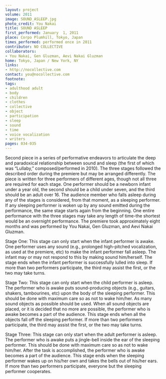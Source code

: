 ```yaml
---
layout: project
volume: 2011
image: SOUND_ASLEEP.jpg
photo_credit: You Nakai
title: SOUND ASLEEP
first_performed: January  1, 2011
place: Corpo Plumhill, Tokyo, Japan
times_performed: performed once in 2011
contributor: NO COLLECTIVE
collaborators:
- You Nakai, Gen Gluzman, Aevi Nakai Gluzman
home: Tokyo, Japan / New York, NY
links:
- http://nocollective.com
contact: you@nocollective.com
footnote: 
tags:
- adulthood adult
- body
- children
- clothes
- collective
- object
- participation
- sleep
- sound
- time
- voice vocalization
- writers
pages: 034-035
---
```


Second piece in a series of performative endeavors to articulate the deep and paradoxical relationship between sound and sleep (the first of which was “Lullaby,” composed/performed in 2010). The three stages followed the described order during the premiere but may be arranged differently. The piece is written for three performers of different ages, though not all three are required for each stage. One performer should be a newborn infant under a year old, the second should be a child under seven, and the third should be an adult over 16. The audience member who falls asleep during any of the stages is considered, from that moment, as a sleeping performer. If any sleeping performer is woken up by any sound emitted during the performance, the same stage starts again from the beginning. One entire performance with the three stages may take any length of time-the shortest would be an overnight performance. The premiere took approximately eight months and was performed by You Nakai, Gen Gluzman, and Aevi Nakai Gluzman. 

Stage One: This stage can only start when the infant performer is awake. One performer uses any sound (e.g., prolonged high-pitched vocalization, as used at the premiere, etc) to make the infant performer fall asleep. The infant may or may not respond to this by making sound him/herself. The stage ends when the infant performer is successfully lulled into sleep. If more than two performers participate, the third may assist the first, or the two may take turns. 

Stage Two: This stage can only start when the child performer is asleep. The performer who is awake puts sound-producing objects (e.g., guitars, shakers, tambourines, etc) upon the body of the sleeping performer. This should be done with maximum care so as not to wake him/her. As many sound objects as possible should be used. When all sound objects are placed, or it is decided that no more are possible, the performer who is awake becomes a part of the audience. This stage ends when all the objects fall off the sleeping performer. If more than two performers participate, the third may assist the first, or the two may take turns.

Stage Three: This stage can only start when the adult performer is asleep. The performer who is awake puts a jingle-bell inside the ear of the sleeping performer. This should be done with maximum care so as not to wake him/her. After the task is accomplished, the performer who is awake becomes a part of the audience. This stage ends when the sleeping performer wakes up on his/her own and takes the bells out of his/her ears. If more than two performers participate, everyone but the sleeping performer cooperates.
